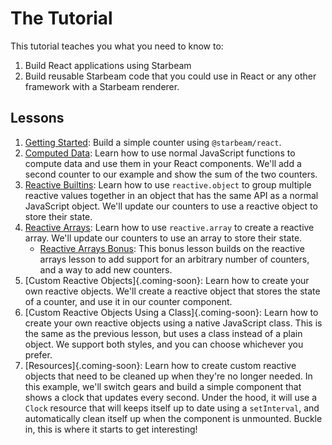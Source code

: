 # The Tutorial

This tutorial teaches you what you need to know to:

1. Build React applications using Starbeam
2. Build reusable Starbeam code that you could use in React or
   any other framework with a Starbeam renderer.

## Lessons

1. [Getting Started]: Build a simple counter using
   `@starbeam/react`.
2. [Computed Data]: Learn how to use normal JavaScript functions
   to compute data and use them in your React components. We'll
   add a second counter to our example and show the sum of the
   two counters.
3. [Reactive Builtins]: Learn how to use `reactive.object` to
   group multiple reactive values together in an object that has
   the same API as a normal JavaScript object. We'll update our
   counters to use a reactive object to store their state.
4. [Reactive Arrays]: Learn how to use `reactive.array` to create
   a reactive array. We'll update our counters to use an array to
   store their state.
   - [Reactive Arrays Bonus]: This bonus lesson builds on the
     reactive arrays lesson to add support for an arbitrary
     number of counters, and a way to add new counters.
5. [Custom Reactive Objects]{.coming-soon}: Learn how to create
   your own reactive objects. We'll create a reactive object that
   stores the state of a counter, and use it in our counter
   component.
6. [Custom Reactive Objects Using a Class]{.coming-soon}: Learn
   how to create your own reactive objects using a native
   JavaScript class. This is the same as the previous lesson, but
   uses a class instead of a plain object. We support both
   styles, and you can choose whichever you prefer.
7. [Resources]{.coming-soon}: Learn how to create custom reactive
   objects that need to be cleaned up when they're no longer
   needed. In this example, we'll switch gears and build a simple
   component that shows a clock that updates every second. Under
   the hood, it will use a `Clock` resource that will keeps
   itself up to date using a `setInterval`, and automatically
   clean itself up when the component is unmounted. Buckle in,
   this is where it starts to get interesting!

[getting started]: ./1-getting-started.md
[computed data]: ./2-computed-data.md
[reactive builtins]: ./3-reactive-builtins.md
[reactive arrays]: ./4-reactive-arrays.md
[reactive arrays bonus]: ./5-custom-reactive-objects.md

